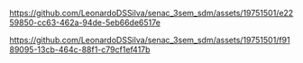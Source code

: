 

https://github.com/LeonardoDSSilva/senac_3sem_sdm/assets/19751501/e2259850-cc63-462a-94de-5eb66de6517e



https://github.com/LeonardoDSSilva/senac_3sem_sdm/assets/19751501/f9189095-13cb-464c-88f1-c79cf1ef417b

